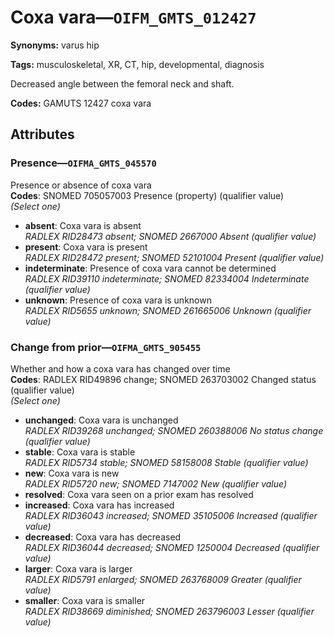 # Coxa vara—`OIFM_GMTS_012427`

**Synonyms:** varus hip

**Tags:** musculoskeletal, XR, CT, hip, developmental, diagnosis

Decreased angle between the femoral neck and shaft.

**Codes:** GAMUTS 12427 coxa vara

## Attributes

### Presence—`OIFMA_GMTS_045570`

Presence or absence of coxa vara  
**Codes**: SNOMED 705057003 Presence (property) (qualifier value)  
*(Select one)*

- **absent**: Coxa vara is absent  
_RADLEX RID28473 absent; SNOMED 2667000 Absent (qualifier value)_
- **present**: Coxa vara is present  
_RADLEX RID28472 present; SNOMED 52101004 Present (qualifier value)_
- **indeterminate**: Presence of coxa vara cannot be determined  
_RADLEX RID39110 indeterminate; SNOMED 82334004 Indeterminate (qualifier value)_
- **unknown**: Presence of coxa vara is unknown  
_RADLEX RID5655 unknown; SNOMED 261665006 Unknown (qualifier value)_

### Change from prior—`OIFMA_GMTS_905455`

Whether and how a coxa vara has changed over time  
**Codes**: RADLEX RID49896 change; SNOMED 263703002 Changed status (qualifier value)  
*(Select one)*

- **unchanged**: Coxa vara is unchanged  
_RADLEX RID39268 unchanged; SNOMED 260388006 No status change (qualifier value)_
- **stable**: Coxa vara is stable  
_RADLEX RID5734 stable; SNOMED 58158008 Stable (qualifier value)_
- **new**: Coxa vara is new  
_RADLEX RID5720 new; SNOMED 7147002 New (qualifier value)_
- **resolved**: Coxa vara seen on a prior exam has resolved  
- **increased**: Coxa vara has increased  
_RADLEX RID36043 increased; SNOMED 35105006 Increased (qualifier value)_
- **decreased**: Coxa vara has decreased  
_RADLEX RID36044 decreased; SNOMED 1250004 Decreased (qualifier value)_
- **larger**: Coxa vara is larger  
_RADLEX RID5791 enlarged; SNOMED 263768009 Greater (qualifier value)_
- **smaller**: Coxa vara is smaller  
_RADLEX RID38669 diminished; SNOMED 263796003 Lesser (qualifier value)_